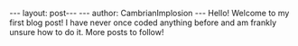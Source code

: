 --- layout: post---
--- author: CambrianImplosion ---
Hello! Welcome to my first blog post! I have never once coded anything before and am frankly unsure how to do it. More posts to follow!
